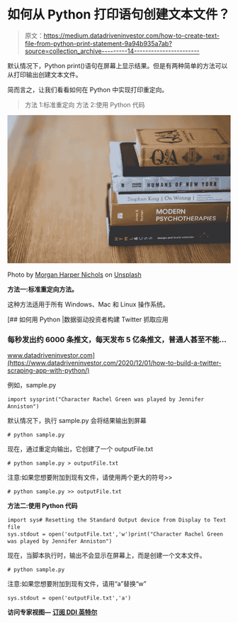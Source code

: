 # 如何从 Python 打印语句创建文本文件？

> 原文：<https://medium.datadriveninvestor.com/how-to-create-text-file-from-python-print-statement-9a94b935a7ab?source=collection_archive---------14----------------------->

默认情况下，Python print()语句在屏幕上显示结果。但是有两种简单的方法可以从打印输出创建文本文件。

简而言之，让我们看看如何在 Python 中实现打印重定向。

> 方法 1:标准重定向
> 方法 2:使用 Python 代码

![](img/eeb1e13ba7c9dd2705748280b3f703f2.png)

Photo by [Morgan Harper Nichols](https://unsplash.com/@morganharpernichols?utm_source=unsplash&utm_medium=referral&utm_content=creditCopyText) on [Unsplash](https://unsplash.com/s/photos/code?utm_source=unsplash&utm_medium=referral&utm_content=creditCopyText)

**方法一:标准重定向方法。**

这种方法适用于所有 Windows、Mac 和 Linux 操作系统。

[](https://www.datadriveninvestor.com/2020/12/01/how-to-build-a-twitter-scraping-app-with-python/) [## 如何用 Python |数据驱动投资者构建 Twitter 抓取应用

### 每秒发出约 6000 条推文，每天发布 5 亿条推文，普通人甚至不能…

www.datadriveninvestor.com](https://www.datadriveninvestor.com/2020/12/01/how-to-build-a-twitter-scraping-app-with-python/) 

例如，sample.py

```
import sysprint("Character Rachel Green was played by Jennifer Anniston")
```

默认情况下，执行 sample.py 会将结果输出到屏幕

```
# python sample.py
```

现在，通过重定向输出，它创建了一个 outputFile.txt

```
# python sample.py > outputFile.txt
```

注意:如果您想要附加到现有文件，请使用两个更大的符号>>

```
# python sample.py >> outputFile.txt
```

**方法二:使用 Python 代码**

```
import sys# Resetting the Standard Output device from Display to Text file
sys.stdout = open('outputFile.txt','w')print("Character Rachel Green was played by Jennifer Anniston")
```

现在，当脚本执行时，输出不会显示在屏幕上，而是创建一个文本文件。

```
# python sample.py
```

注意:如果您想要附加到现有文件，请用“a”替换“w”

```
sys.stdout = open('outputFile.txt','a')
```

**访问专家视图—** [**订阅 DDI 英特尔**](https://datadriveninvestor.com/ddi-intel)